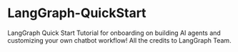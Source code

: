 # LangGraph-QuickStart
LangGraph Quick Start Tutorial for onboarding on building AI agents and customizing your own chatbot workflow! All the credits to LangGraph Team.
